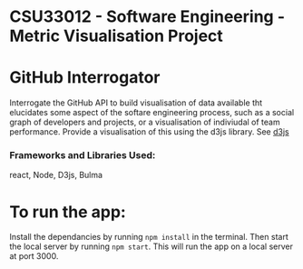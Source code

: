 # CSU33012 - Software Engineering - Metric Visualisation Project
# GitHub Interrogator

Interrogate the GitHub API to build visualisation of data available tht elucidates some aspect of the softare engineering process, such as a social graph of developers and projects, or a visualisation of indiviudal of team performance. Provide a visualisation of this using the d3js library. See [d3js](https://d3js.org)

### Frameworks and Libraries Used:
react, Node, D3js, Bulma

# To run the app:
Install the dependancies by running `npm install` in the terminal. Then start the local server by running 
`npm start`. This will run the app on a local server at port 3000.
